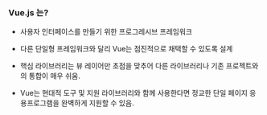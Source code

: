 ### Vue.js 는?

- 사용자 인터페이스를 만들기 위한 프로그레시브 프레임워크

- 다른 단일형 프레임워크와 달리 Vue는 점진적으로 채택할 수 있도록 설계

- 핵심 라이브러리는 뷰 레이어만 초점을 맞추어 다른 라이브러리나 기존 프로젝트와의 통합이 매우 쉬움.

- Vue는 현대적 도구 및 지원 라이브러리와 함께 사용한다면 정교한 단일 페이지 응용프로그램을 완벽하게 지원할 수 있음.
